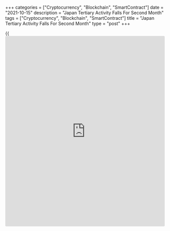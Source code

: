 +++
categories = ["Cryptocurrency", "Blockchain", "SmartContract"]
date = "2021-10-15"
description = "Japan Tertiary Activity Falls For Second Month"
tags = ["Cryptocurrency", "Blockchain", "SmartContract"]
title = "Japan Tertiary Activity Falls For Second Month"
type = "post"
+++

{{<iframe id="large-banner" src="https://www.bounty.group/#slide=28.0" width="100%" height="600" scrolling="no" style="border: 0px solid rgb(216, 221, 230); border-radius: 3px;">}}

Japan's tertiary activity declined for the second straight month in
August, data from the Ministry of Economy, Trade and Industry showed on
Friday.

The tertiary activity index fell 1.7 percent month-on-month in August,
following a 0.6 percent decrease in July.

Among the individual components, living and amusement-related services,
transport and postal activities, retail trade, wholesale trade, medical,
[health][1] care and welfare, electricity, gas, heat supply and water,
and goods rental and leasing increased in August.

Meanwhile, [business][2]-related services, real estate, finance and
insurance, and information and communications increased.

On a yearly basis, tertiary activity tertiary activity dropped 0.5
percent in August, after a 2.0 percent growth in the previous month.

For comments and feedback [contact](https://www.playgroundfx.com/contact/): editorial@rtt[news](https://www.letsplayfx.com/blog/forex-news-website/).com

[Economic News][3]

 **What parts of the world are seeing the best (and worst) economic
performances lately? Click[here][4] to check out our [Econ Scorecard][4]
and find out! See up-to-the-moment [ranking](https://www.playgroundfx.com/blog/crypto-exchange-ranking/)s for the best and worst
performers in [GDP][4], [unemployment rate][5], [inflation][6] and much
more.**

   1. www.rtt[news](https://www.letsplayfx.com/blog/forex-news-website/).com/Content/Health.aspx
   2. www.rtt[news](https://www.letsplayfx.com/blog/forex-news-website/).com/Content/Business.aspx
   3. www.rtt[news](https://www.letsplayfx.com/blog/forex-news-website/).com/Content/EconomicNews.aspx
   4. www.rtt[news](https://www.letsplayfx.com/blog/forex-news-website/).com/economic-scorecard/world-rank/GDP/highest-performance.aspx
   5. www.rtt[news](https://www.letsplayfx.com/blog/forex-news-website/).com/economic-scorecard/world-rank/unemployment-rate/lowest-performance.aspx
   6. www.rtt[news](https://www.letsplayfx.com/blog/forex-news-website/).com/economic-scorecard/world-rank/CPI/highest-performance.aspx